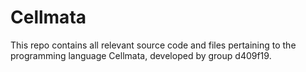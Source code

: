 # Cellmata
This repo contains all relevant source code and files pertaining to the programming language Cellmata, developed by group d409f19.

